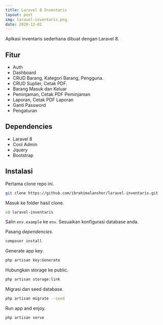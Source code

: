 ```yaml
---
title: Laravel 8 Inventaris
layout: post
img: laravel-inventaris.png
date: 2020-12-01
---
```


Aplkasi inventaris sederhana dibuat dengan Laravel 8.

## Fitur

* Auth
* Dashboard
* CRUD Barang, Kategori Barang, Pengguna.
* CRUD Suplier, Cetak PDF.
* Barang Masuk dan Keluar
* Peminjaman, Cetak PDF Peminjaman
* Laporan, Cetak PDF Laporan
* Ganti Password
* Pengaturan

## Dependencies

* Laravel 8
* Cool Admin
* Jquery
* Bootstrap

## Instalasi

Pertama clone repo ini.

```bash
git clone https://github.com/ibrahimalanshor/laravel-inventaris.git
```

Masuk ke folder hasil clone.

```bash
cd laravel-inventaris
```

Salin `env.example` ke `env`. Sesuaikan konfigurasi database anda.

Pasang *dependencies*.

```bash
composer install
```

Generate app key.

```bash
php artisan key:Generate
```

Hubungkan storage ke public.

```bash
php artisan storage:link
```

Migrasi dan seed database.

```bash
php artisan migrate --seed
```

Run app and enjoy.

```
php artisan serve
```